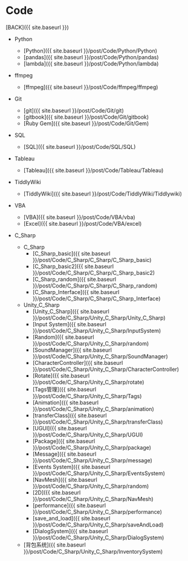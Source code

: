# Code

[BACK]({{ site.baseurl }})

- Python
  - [Python]({{ site.baseurl }}/post/Code/Python/Python)
  - [pandas]({{ site.baseurl }}/post/Code/Python/pandas)
  - [lambda]({{ site.baseurl }}/post/Code/Python/lambda)
  
- ffmpeg
  
  - [ffmpeg]({{ site.baseurl }}/post/Code/ffmpeg/ffmpeg)
  
- Git

  - [git]({{ site.baseurl }}/post/Code/Git/git)
  - [gitbook]({{ site.baseurl }}/post/Code/Git/gitbook)
  - [Ruby Gem]({{ site.baseurl }}/post/Code/Git/Gem)

- SQL
  
  - [SQL]({{ site.baseurl }}/post/Code/SQL/SQL)
  
- Tableau

  - [Tableau]({{ site.baseurl }}/post/Code/Tableau/Tableau)
  
- TiddlyWiki

  - [TiddlyWiki]({{ site.baseurl }}/post/Code/TiddlyWiki/Tiddlywiki)
  
- VBA

  - [VBA]({{ site.baseurl }}/post/Code/VBA/vba)
  - [Excel]({{ site.baseurl }}/post/Code/VBA/excel)

- C_Sharp
  
  - C_Sharp
    - [C_Sharp_basic]({{ site.baseurl }}/post/Code/C_Sharp/C_Sharp/C_Sharp_basic)
    - [C_Sharp_basic2]({{ site.baseurl }}/post/Code/C_Sharp/C_Sharp/C_Sharp_basic2)
    - [C_Sharp_random]({{ site.baseurl }}/post/Code/C_Sharp/C_Sharp/C_Sharp_random)
    - [C_Sharp_Interface]({{ site.baseurl }}/post/Code/C_Sharp/C_Sharp/C_Sharp_Interface)
  - Unity_C_Sharp
    - [Unity_C_Sharp]({{ site.baseurl }}/post/Code/C_Sharp/Unity_C_Sharp/Unity_C_Sharp)
    - [Input System]({{ site.baseurl }}/post/Code/C_Sharp/Unity_C_Sharp/InputSystem)
    - [Random]({{ site.baseurl }}/post/Code/C_Sharp/Unity_C_Sharp/random)
    - [SoundManager]({{ site.baseurl }}/post/Code/C_Sharp/Unity_C_Sharp/SoundManager)
    - [CharacterController]({{ site.baseurl }}/post/Code/C_Sharp/Unity_C_Sharp/CharacterController)
    - [Rotate]({{ site.baseurl }}/post/Code/C_Sharp/Unity_C_Sharp/rotate)
    - [Tags管理]({{ site.baseurl }}/post/Code/C_Sharp/Unity_C_Sharp/Tags)
    - [Animation]({{ site.baseurl }}/post/Code/C_Sharp/Unity_C_Sharp/animation)
    - [transferClass]({{ site.baseurl }}/post/Code/C_Sharp/Unity_C_Sharp/transferClass)
    - [UGUI]({{ site.baseurl }}/post/Code/C_Sharp/Unity_C_Sharp/UGUI)
    - [Package]({{ site.baseurl }}/post/Code/C_Sharp/Unity_C_Sharp/package)
    - [Message]({{ site.baseurl }}/post/Code/C_Sharp/Unity_C_Sharp/message)
    - [Events System]({{ site.baseurl }}/post/Code/C_Sharp/Unity_C_Sharp/EventsSystem)
    - [NavMesh]({{ site.baseurl }}/post/Code/C_Sharp/Unity_C_Sharp/random)
    - [2D]({{ site.baseurl }}/post/Code/C_Sharp/Unity_C_Sharp/NavMesh)
    - [performance]({{ site.baseurl }}/post/Code/C_Sharp/Unity_C_Sharp/performance)
    - [save_and_load]({{ site.baseurl }}/post/Code/C_Sharp/Unity_C_Sharp/saveAndLoad)
    - [DialogSystem]({{ site.baseurl }}/post/Code/C_Sharp/Unity_C_Sharp/DialogSystem)
  - [背包系统]({{ site.baseurl }}/post/Code/C_Sharp/Unity_C_Sharp/InventorySystem)
    
    

